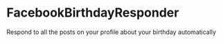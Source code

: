 FacebookBirthdayResponder
=========================

Respond to all the posts on your profile about your birthday automatically